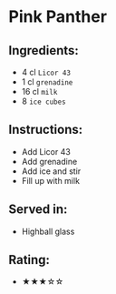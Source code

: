 # Pink Panther

## Ingredients:
- 4 cl `Licor 43`
- 1 cl `grenadine`
- 16 cl `milk`
- 8 `ice cubes`

## Instructions:
- Add Licor 43
- Add grenadine
- Add ice and stir
- Fill up with milk

## Served in:
- Highball glass

## Rating:
- ★★★☆☆